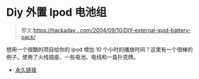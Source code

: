 # Diy 外置 Ipod 电池组

> 原文:[https://hackaday . com/2004/09/10/DIY-external-ipod-battery-pack/](https://hackaday.com/2004/09/10/diy-external-ipod-battery-pack/)

想用一个很酷的项目给你的 ipod 增加 10 个小时的播放时间？这里有一个很棒的例子，使用了火线插座、一些电池、电线和一盒扑克牌。

*   [永久链接](http://www.drewperry.co.uk/iPod/index.php?page=batterypack)